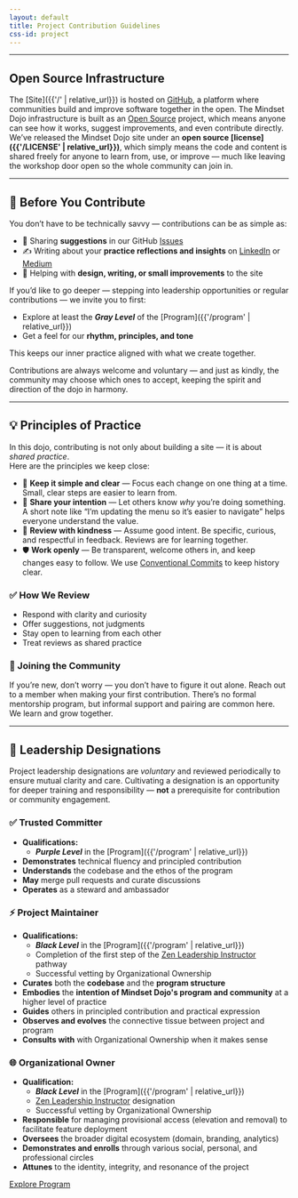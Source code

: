 ```yaml
---
layout: default
title: Project Contribution Guidelines
css-id: project
---
```


---

## Open Source Infrastructure
The [Site]({{'/' | relative_url}}) is hosted on [GitHub](https://github.com/), a platform where communities build and improve software together in the open. The Mindset Dojo infrastructure is built as an [Open Source](https://opensource.com/resources/what-open-source) project, which means anyone can see how it works, suggest improvements, and even contribute directly. We’ve released the Mindset Dojo site under an **open source [license]({{'/LICENSE' | relative_url}})**, which simply means the code and content is shared freely for anyone to learn from, use, or improve — much like leaving the workshop door open so the whole community can join in.

---

## 🥋 Before You Contribute
  
You don’t have to be technically savvy — contributions can be as simple as:

* 💬 Sharing **suggestions** in our GitHub [Issues](https://github.com/mindset-dojo/mindset-dojo.github.io/issues)  
* ✍️ Writing about your **practice reflections and insights** on [LinkedIn](https://www.linkedin.com/) or [Medium](https://medium.com/)  
* 🧩 Helping with **design, writing, or small improvements** to the site  

If you’d like to go deeper — stepping into leadership opportunities or regular contributions — we invite you to first:

* Explore at least the ***Gray Level*** of the [Program]({{'/program' | relative_url}})  
* Get a feel for our **rhythm, principles, and tone**  

This keeps our inner practice aligned with what we create together.

Contributions are always welcome and voluntary — and just as kindly, the community may choose which ones to accept, keeping the spirit and direction of the dojo in harmony.  

---

## 💡 Principles of Practice

In this dojo, contributing is not only about building a site — it is about *shared practice*.  
Here are the principles we keep close:

* 🎯 **Keep it simple and clear** — Focus each change on one thing at a time. Small, clear steps are easier to learn from.  
* 🧭 **Share your intention** — Let others know *why* you’re doing something. A short note like “I’m updating the menu so it’s easier to navigate” helps everyone understand the value.  
* 🤝 **Review with kindness** — Assume good intent. Be specific, curious, and respectful in feedback. Reviews are for learning together.  
* 🛡️ **Work openly** — Be transparent, welcome others in, and keep changes easy to follow. We use [Conventional Commits](https://www.conventionalcommits.org/en/v1.0.0/) to keep history clear.  

### ✅ How We Review

* Respond with clarity and curiosity  
* Offer suggestions, not judgments  
* Stay open to learning from each other  
* Treat reviews as shared practice  

### 🤝 Joining the Community

If you’re new, don’t worry — you don’t have to figure it out alone. Reach out to a member when making your first contribution. There’s no formal mentorship program, but informal support and pairing are common here. We learn and grow together.  

---

## 🧭 Leadership Designations

Project leadership designations are *voluntary* and reviewed periodically to ensure mutual clarity and care. Cultivating a designation is an opportunity for deeper training and responsibility — **not** a prerequisite for contribution or community engagement.

### ✅ Trusted Committer

* **Qualifications:**
  * ***Purple Level*** in the [Program]({{'/program' | relative_url}})
* **Demonstrates** technical fluency and principled contribution
* **Understands** the codebase and the ethos of the program
* **May** merge pull requests and curate discussions
* **Operates** as a steward and ambassador

### ⚡ Project Maintainer

* **Qualifications:**
  * ***Black Level*** in the [Program]({{'/program' | relative_url}})
  * Completion of the first step of the [Zen Leadership Instructor](https://zenleader.global/programs/coachinstructor/zlinstructor) pathway
  * Successful vetting by Organizational Ownership
* **Curates** both the **codebase** and the **program structure**
* **Embodies** the **intention of Mindset Dojo's program and community** at a higher level of practice
* **Guides** others in principled contribution and practical expression
* **Observes and evolves** the connective tissue between project and program
* **Consults with** with Organizational Ownership when it makes sense

### 🌐 Organizational Owner

* **Qualification:**
  * ***Black Level*** in the [Program]({{'/program' | relative_url}})
  * [Zen Leadership Instructor](https://zenleader.global/programs/coachinstructor/zlinstructor) designation
  * Successful vetting by Organizational Ownership
* **Responsible** for managing provisional access (elevation and removal) to facilitate feature deployment
* **Oversees** the broader digital ecosystem (domain, branding, analytics)
* **Demonstrates and enrolls** through various social, personal, and professional circles
* **Attunes** to the identity, integrity, and resonance of the project

<div class="md-cta-group">
    <a href="{{ '/program' | relative_url }}">Explore Program</a>
</div>

